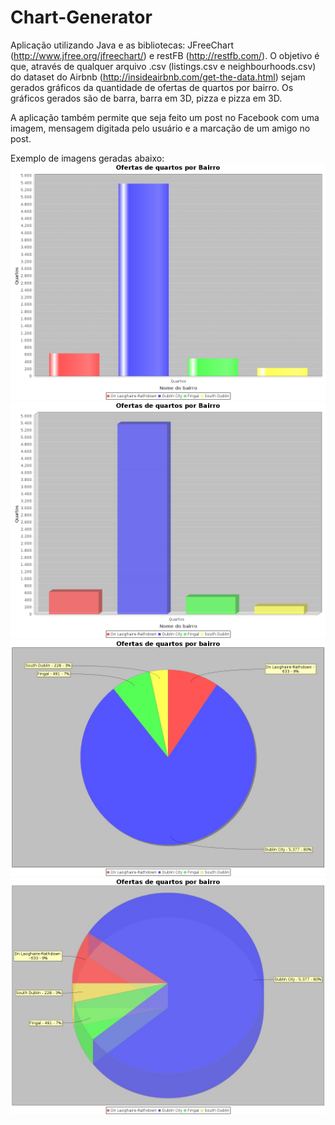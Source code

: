 # Chart-Generator
Aplicação utilizando Java e as bibliotecas: JFreeChart (http://www.jfree.org/jfreechart/) e restFB (http://restfb.com/). O objetivo é que, através de qualquer arquivo .csv (listings.csv e  neighbourhoods.csv) do dataset do Airbnb (http://insideairbnb.com/get-the-data.html) sejam gerados gráficos da quantidade de ofertas de quartos por bairro. Os gráficos gerados são de barra, barra em 3D, pizza e pizza em 3D. 

A aplicação também permite que seja feito um post no Facebook com uma imagem, mensagem digitada pelo usuário e a marcação de um amigo no post.

Exemplo de imagens geradas abaixo:
![alt text](https://github.com/laviniameds/Chart-Generator/blob/master/img/BarChart.jpeg)
![alt text](https://github.com/laviniameds/Chart-Generator/blob/master/img/BarChart3D.jpeg)
![alt text](https://github.com/laviniameds/Chart-Generator/blob/master/img/PieChart.jpeg)
![alt text](https://github.com/laviniameds/Chart-Generator/blob/master/img/PieChart3D.jpeg)
